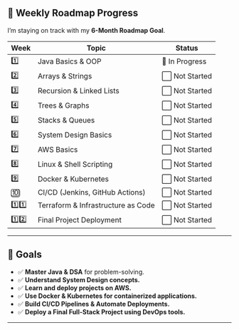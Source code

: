 ## 📅 Weekly Roadmap Progress  
I’m staying on track with my **6-Month Roadmap Goal**.  

| Week | Topic | Status |
|------|------------------------|----------------|
| 1️⃣  | Java Basics & OOP      | 🚀 In Progress |
| 2️⃣  | Arrays & Strings       | ⬜ Not Started |
| 3️⃣  | Recursion & Linked Lists | ⬜ Not Started |
| 4️⃣  | Trees & Graphs         | ⬜ Not Started |
| 5️⃣  | Stacks & Queues        | ⬜ Not Started |
| 6️⃣  | System Design Basics  | ⬜ Not Started |
| 7️⃣  | AWS Basics            | ⬜ Not Started |
| 8️⃣  | Linux & Shell Scripting | ⬜ Not Started |
| 9️⃣  | Docker & Kubernetes   | ⬜ Not Started |
| 🔟  | CI/CD (Jenkins, GitHub Actions) | ⬜ Not Started |
| 1️⃣1️⃣ | Terraform & Infrastructure as Code | ⬜ Not Started |
| 1️⃣2️⃣ | Final Project Deployment | ⬜ Not Started |

---

## 🎯 Goals  
- ✅ **Master Java & DSA** for problem-solving.  
- ✅ **Understand System Design concepts.**  
- ✅ **Learn and deploy projects on AWS.**  
- ✅ **Use Docker & Kubernetes for containerized applications.**  
- ✅ **Build CI/CD Pipelines & Automate Deployments.**  
- ✅ **Deploy a Final Full-Stack Project using DevOps tools.**  

---

